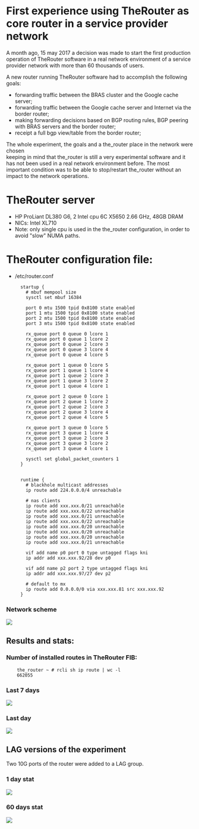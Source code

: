 # First experience using TheRouter as core router in a service provider network

A month ago, 15 may 2017 a decision was made to start the first production 	
operation of TheRouter software in a real network environment of a service provider
network with more than 60 thousands of users.

A new router running TheRouter software had to accomplish the following goals:

- forwarding traffic between the BRAS cluster and the Google cache server;
- forwarding traffic between the Google cache server and Internet via the border router;
- making forwarding decisions based on BGP routing rules, 
BGP peering with BRAS servers and the border router;
- receipt a full bgp view/table from the border router;

The whole experiment, the goals and a the_router place in the network were chosen  
keeping in mind that the_router is still a very experimental software and it has not been used
in a real network environment before. The most important condition was to be able
to stop/restart the_router without an impact to the network operations.

# TheRouter server

 - HP ProLiant DL380 G6, 2 Intel cpu 6C X5650 2.66 GHz, 48GB DRAM
 - NICs: Intel XL710
 - Note: only single cpu is used in the the_router configuration, in order to avoid "slow" NUMA paths.

# TheRouter configuration file:

* /etc/router.conf

		startup {
		  # mbuf mempool size
		  sysctl set mbuf 16384
		
		  port 0 mtu 1500 tpid 0x8100 state enabled
		  port 1 mtu 1500 tpid 0x8100 state enabled
		  port 2 mtu 1500 tpid 0x8100 state enabled
		  port 3 mtu 1500 tpid 0x8100 state enabled
		
		  rx_queue port 0 queue 0 lcore 1
		  rx_queue port 0 queue 1 lcore 2
		  rx_queue port 0 queue 2 lcore 3
		  rx_queue port 0 queue 3 lcore 4
		  rx_queue port 0 queue 4 lcore 5
		
		  rx_queue port 1 queue 0 lcore 5
		  rx_queue port 1 queue 1 lcore 4
		  rx_queue port 1 queue 2 lcore 3
		  rx_queue port 1 queue 3 lcore 2
		  rx_queue port 1 queue 4 lcore 1
		
		  rx_queue port 2 queue 0 lcore 1
		  rx_queue port 2 queue 1 lcore 2
		  rx_queue port 2 queue 2 lcore 3
		  rx_queue port 2 queue 3 lcore 4
		  rx_queue port 2 queue 4 lcore 5
		
		  rx_queue port 3 queue 0 lcore 5
		  rx_queue port 3 queue 1 lcore 4
		  rx_queue port 3 queue 2 lcore 3
		  rx_queue port 3 queue 3 lcore 2
		  rx_queue port 3 queue 4 lcore 1
		
		  sysctl set global_packet_counters 1
		}
		
		
		runtime {
		  # blackhole multicast addresses
		  ip route add 224.0.0.0/4 unreachable
		
		  # nas clients
		  ip route add xxx.xxx.0/21 unreachable
		  ip route add xxx.xxx.0/22 unreachable
		  ip route add xxx.xxx.0/21 unreachable
		  ip route add xxx.xxx.0/22 unreachable
		  ip route add xxx.xxx.0/20 unreachable
		  ip route add xxx.xxx.0/20 unreachable
		  ip route add xxx.xxx.0/20 unreachable
		  ip route add xxx.xxx.0/21 unreachable
		
		  vif add name p0 port 0 type untagged flags kni
		  ip addr add xxx.xxx.92/28 dev p0
		
		  vif add name p2 port 2 type untagged flags kni
		  ip addr add xxx.xxx.97/27 dev p2
		
		  # default to mx
		  ip route add 0.0.0.0/0 via xxx.xxx.81 src xxx.xxx.92
		}


### Network scheme
<img src="http://therouter.net/images/production/bzn/bizin.png">

## Results and stats:

### Number of installed routes in TheRouter FIB:

		the_router ~ # rcli sh ip route | wc -l
		662055

### Last 7 days
<img src="http://therouter.net/images/production/bzn/traffic_7days.png">

### Last day
<img src="http://therouter.net/images/production/bzn/traffic_last_day.png">

## LAG versions of the experiment

Two 10G ports of the router were added to a LAG group.

### 1 day stat
<img src="http://therouter.net/images/production/bzn/the_router_bizin_monitor_lag_1.png">

### 60 days stat
<img src="http://therouter.net/images/production/bzn/the_router_bizin_monitor_lag_2.png">

